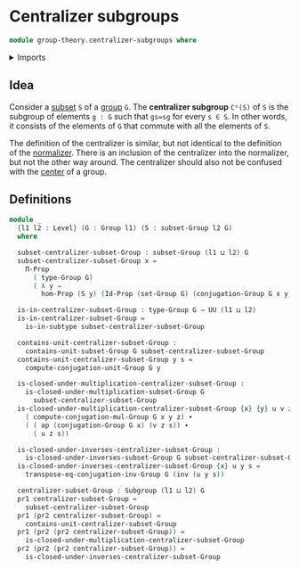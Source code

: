 # Centralizer subgroups

```agda
module group-theory.centralizer-subgroups where
```

<details><summary>Imports</summary>

```agda
open import foundation.action-on-identifications-functions
open import foundation.dependent-pair-types
open import foundation.identity-types
open import foundation.propositions
open import foundation.sets
open import foundation.subtypes
open import foundation.universe-levels

open import group-theory.conjugation
open import group-theory.groups
open import group-theory.subgroups
open import group-theory.subsets-groups
```

</details>

## Idea

Consider a [subset](group-theory.subsets-groups.md) `S` of a
[group](group-theory.groups.md) `G`. The **centralizer subgroup** `Cᴳ(S)` of `S`
is the subgroup of elements `g : G` such that `gs=sg` for every `s ∈ S`. In
other words, it consists of the elements of `G` that commute with all the
elements of `S`.

The definition of the centralizer is similar, but not identical to the
definition of the [normalizer](group-theory.normalizer-subgroups.md). There is
an inclusion of the centralizer into the normalizer, but not the other way
around. The centralizer should also not be confused with the
[center](group-theory.centers-groups.md) of a group.

## Definitions

```agda
module _
  {l1 l2 : Level} (G : Group l1) (S : subset-Group l2 G)
  where

  subset-centralizer-subset-Group : subset-Group (l1 ⊔ l2) G
  subset-centralizer-subset-Group x =
    Π-Prop
      ( type-Group G)
      ( λ y →
        hom-Prop (S y) (Id-Prop (set-Group G) (conjugation-Group G x y) y))

  is-in-centralizer-subset-Group : type-Group G → UU (l1 ⊔ l2)
  is-in-centralizer-subset-Group =
    is-in-subtype subset-centralizer-subset-Group

  contains-unit-centralizer-subset-Group :
    contains-unit-subset-Group G subset-centralizer-subset-Group
  contains-unit-centralizer-subset-Group y s =
    compute-conjugation-unit-Group G y

  is-closed-under-multiplication-centralizer-subset-Group :
    is-closed-under-multiplication-subset-Group G
      subset-centralizer-subset-Group
  is-closed-under-multiplication-centralizer-subset-Group {x} {y} u v z s =
    ( compute-conjugation-mul-Group G x y z) ∙
    ( ( ap (conjugation-Group G x) (v z s)) ∙
      ( u z s))

  is-closed-under-inverses-centralizer-subset-Group :
    is-closed-under-inverses-subset-Group G subset-centralizer-subset-Group
  is-closed-under-inverses-centralizer-subset-Group {x} u y s =
    transpose-eq-conjugation-inv-Group G (inv (u y s))

  centralizer-subset-Group : Subgroup (l1 ⊔ l2) G
  pr1 centralizer-subset-Group =
    subset-centralizer-subset-Group
  pr1 (pr2 centralizer-subset-Group) =
    contains-unit-centralizer-subset-Group
  pr1 (pr2 (pr2 centralizer-subset-Group)) =
    is-closed-under-multiplication-centralizer-subset-Group
  pr2 (pr2 (pr2 centralizer-subset-Group)) =
    is-closed-under-inverses-centralizer-subset-Group
```
